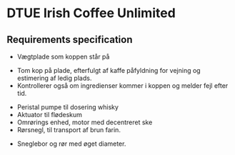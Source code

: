 # DTUE Irish Coffee Unlimited

## Requirements specification
* Vægtplade som koppen står på
 - Tom kop på plade, efterfulgt af kaffe påfyldning for vejning og estimering af ledig plads.
 - Kontrollerer også om ingredienser kommer i koppen og melder fejl efter tid. 
* Peristal pumpe til dosering whisky
* Aktuator til flødeskum
* Omrørings enhed, motor med decentreret ske
* Rørsnegl, til transport af brun farin. 
 - Sneglebor og rør med øget diameter. 

